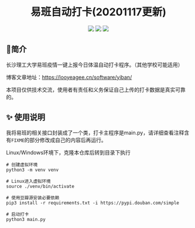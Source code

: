 <h1 align="center">
  易班自动打卡(20201117更新)
  <br>
</h1>
<p align="center">
<img src="https://cdn.looyeagee.cn/github/yiban/license.svg"/>
<img src="https://cdn.looyeagee.cn/github/yiban/platform.svg"/>
<img src="https://cdn.looyeagee.cn/github/yiban/python.svg"/>
</p>


## 👀简介

长沙理工大学易班疫情一键上报今日体温自动打卡程序。（其他学校可能适用）

博客文章地址：https://looyeagee.cn/software/yiban/

本项目仅供技术交流，使用者有责任和义务保证自己上传的打卡数据是真实可靠的。

## :sparkles: 使用说明

我将易班的相关接口封装成了一个类，打卡主程序是main.py，请详细查看注释含有`FIXME`的部分修改成自己的内容后再运行。

Linux/Windows环境下，克隆本仓库后转到目录下执行


```shell
# 创建虚拟环境
python3 -m venv venv

# Linux进入虚拟环境
source ./venv/bin/activate

# 使用豆瓣源安装必要依赖
pip3 install -r requirements.txt -i https://pypi.douban.com/simple

# 启动打卡
python3 main.py
```


